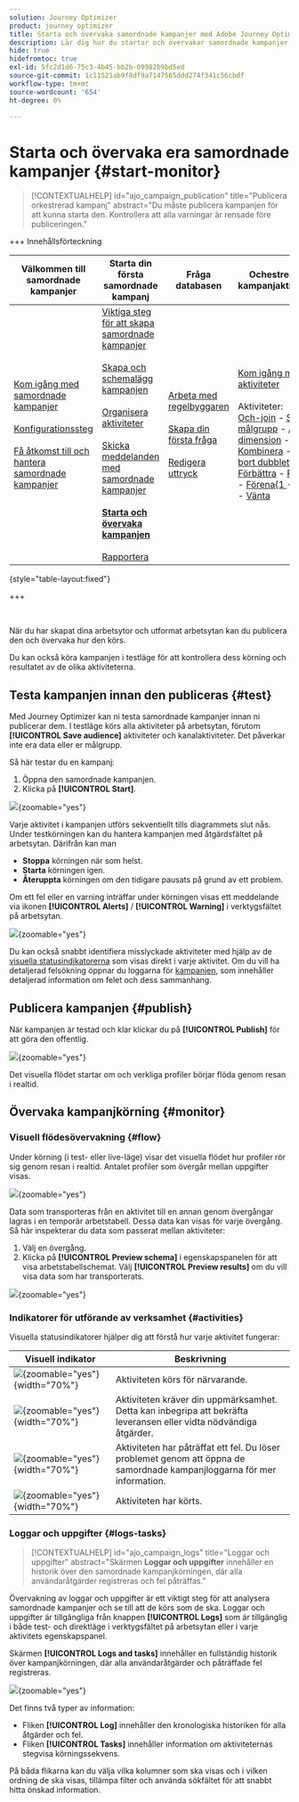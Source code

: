 ```yaml
---
solution: Journey Optimizer
product: journey optimizer
title: Starta och övervaka samordnade kampanjer med Adobe Journey Optimizer
description: Lär dig hur du startar och övervakar samordnade kampanjer med Adobe Journey Optimizer.
hide: true
hidefromtoc: true
exl-id: 5fc2d1d6-75c3-4b45-bb2b-09982b9bd5ed
source-git-commit: 1c11521ab9f8df9a7147565ddd274f341c56cbdf
workflow-type: tm+mt
source-wordcount: '654'
ht-degree: 0%

---
```


# Starta och övervaka era samordnade kampanjer {#start-monitor}

>[!CONTEXTUALHELP]
>id="ajo_campaign_publication"
>title="Publicera orkestrerad kampanj"
>abstract="Du måste publicera kampanjen för att kunna starta den. Kontrollera att alla varningar är rensade före publiceringen."

+++ Innehållsförteckning

| Välkommen till samordnade kampanjer | Starta din första samordnade kampanj | Fråga databasen | Ochestrerade kampanjaktiviteter |
|---|---|---|---|
| [Kom igång med samordnade kampanjer](gs-orchestrated-campaigns.md)<br/><br/>[Konfigurationssteg](configuration-steps.md)<br/><br/>[Få åtkomst till och hantera samordnade kampanjer](access-manage-orchestrated-campaigns.md) | [Viktiga steg för att skapa samordnade kampanjer](gs-campaign-creation.md)<br/><br/>[Skapa och schemalägg kampanjen](create-orchestrated-campaign.md)<br/><br/>[Organisera aktiviteter](orchestrate-activities.md)<br/><br/>[Skicka meddelanden med samordnade kampanjer](send-messages.md)<br/><br/><b>[Starta och övervaka kampanjen](start-monitor-campaigns.md)</b><br/><br/>[Rapportera](reporting-campaigns.md) | [Arbeta med regelbyggaren](orchestrated-rule-builder.md)<br/><br/>[Skapa din första fråga](build-query.md)<br/><br/>[Redigera uttryck](edit-expressions.md) | [Kom igång med aktiviteter](activities/about-activities.md)<br/><br/>Aktiviteter:<br/>[Och-join](activities/and-join.md) - [Skapa målgrupp](activities/build-audience.md) - [Ändra dimension](activities/change-dimension.md) - [Kombinera](activities/combine.md) - [Ta bort dubbletter](activities/deduplication.md) - [Förbättra](activities/enrichment.md) - [Förena](activities/fork.md) - [Förena&lbrace;1 ](activities/reconciliation.md) - [Dela](activities/split.md) - [Vänta](activities/wait.md) |

{style="table-layout:fixed"}

+++

<br/>

När du har skapat dina arbetsytor och utformat arbetsytan kan du publicera den och övervaka hur den körs.

Du kan också köra kampanjen i testläge för att kontrollera dess körning och resultatet av de olika aktiviteterna.

## Testa kampanjen innan den publiceras {#test}

Med Journey Optimizer kan ni testa samordnade kampanjer innan ni publicerar dem. I testläge körs alla aktiviteter på arbetsytan, förutom **[!UICONTROL Save audience]** aktiviteter och kanalaktiviteter. Det påverkar inte era data eller er målgrupp.

Så här testar du en kampanj:

1. Öppna den samordnade kampanjen.
2. Klicka på **[!UICONTROL Start]**.

![](assets/campaign-start.png){zoomable="yes"}

Varje aktivitet i kampanjen utförs sekventiellt tills diagrammets slut nås. Under testkörningen kan du hantera kampanjen med åtgärdsfältet på arbetsytan. Därifrån kan man

* **Stoppa** körningen när som helst.
* **Starta** körningen igen.
* **Återuppta** körningen om den tidigare pausats på grund av ett problem.

Om ett fel eller en varning inträffar under körningen visas ett meddelande via ikonen **[!UICONTROL Alerts]** / **[!UICONTROL Warning]** i verktygsfältet på arbetsytan.

![](assets/campaign-warning.png){zoomable="yes"}

Du kan också snabbt identifiera misslyckade aktiviteter med hjälp av de [visuella statusindikatorerna](#activities) som visas direkt i varje aktivitet. Om du vill ha detaljerad felsökning öppnar du loggarna för [kampanjen](#logs-tasks), som innehåller detaljerad information om felet och dess sammanhang.

## Publicera kampanjen {#publish}

När kampanjen är testad och klar klickar du på **[!UICONTROL Publish]** för att göra den offentlig.

![](assets/campaign-publish.png){zoomable="yes"}

Det visuella flödet startar om och verkliga profiler börjar flöda genom resan i realtid.

## Övervaka kampanjkörning {#monitor}

### Visuell flödesövervakning {#flow}

Under körning (i test- eller live-läge) visar det visuella flödet hur profiler rör sig genom resan i realtid. Antalet profiler som övergår mellan uppgifter visas.

![](assets/workflow-execution.png){zoomable="yes"}

Data som transporteras från en aktivitet till en annan genom övergångar lagras i en temporär arbetstabell. Dessa data kan visas för varje övergång. Så här inspekterar du data som passerat mellan aktiviteter:

1. Välj en övergång.
1. Klicka på **[!UICONTROL Preview schema]** i egenskapspanelen för att visa arbetstabellschemat. Välj **[!UICONTROL Preview results]** om du vill visa data som har transporterats.

![](assets/transition.png){zoomable="yes"}

### Indikatorer för utförande av verksamhet {#activities}

Visuella statusindikatorer hjälper dig att förstå hur varje aktivitet fungerar:

| Visuell indikator | Beskrivning |
|-----|------------|
| ![](assets/activity-status-pending.png){zoomable="yes"}{width="70%"} | Aktiviteten körs för närvarande. |
| ![](assets/activity-status-orange.png){zoomable="yes"}{width="70%"} | Aktiviteten kräver din uppmärksamhet. Detta kan inbegripa att bekräfta leveransen eller vidta nödvändiga åtgärder. |
| ![](assets/activity-status-red.png){zoomable="yes"}{width="70%"} | Aktiviteten har påträffat ett fel. Du löser problemet genom att öppna de samordnade kampanjloggarna för mer information. |
| ![](assets/activity-status-green.png){zoomable="yes"}{width="70%"} | Aktiviteten har körts. |

### Loggar och uppgifter {#logs-tasks}

>[!CONTEXTUALHELP]
>id="ajo_campaign_logs"
>title="Loggar och uppgifter"
>abstract="Skärmen **Loggar och uppgifter** innehåller en historik över den samordnade kampanjkörningen, där alla användaråtgärder registreras och fel påträffas."

Övervakning av loggar och uppgifter är ett viktigt steg för att analysera samordnade kampanjer och se till att de körs som de ska. Loggar och uppgifter är tillgängliga från knappen **[!UICONTROL Logs]** som är tillgänglig i både test- och direktläge i verktygsfältet på arbetsytan eller i varje aktivitets egenskapspanel.

Skärmen **[!UICONTROL Logs and tasks]** innehåller en fullständig historik över kampanjkörningen, där alla användaråtgärder och påträffade fel registreras.

![](assets/workflow-logs.png){zoomable="yes"}

Det finns två typer av information:

* Fliken **[!UICONTROL Log]** innehåller den kronologiska historiken för alla åtgärder och fel.
* Fliken **[!UICONTROL Tasks]** innehåller information om aktiviteternas stegvisa körningssekvens.

På båda flikarna kan du välja vilka kolumner som ska visas och i vilken ordning de ska visas, tillämpa filter och använda sökfältet för att snabbt hitta önskad information.
